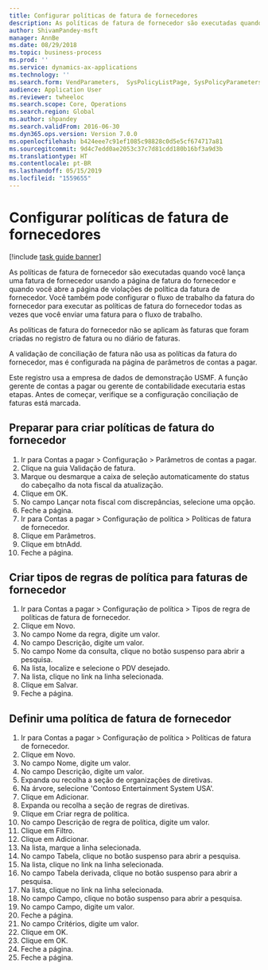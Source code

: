 ```yaml
---
title: Configurar políticas de fatura de fornecedores
description: As políticas de fatura de fornecedor são executadas quando você lança uma fatura de fornecedor usando a página de fatura do fornecedor e quando você abre a página de violações de política da fatura de fornecedor.
author: ShivamPandey-msft
manager: AnnBe
ms.date: 08/29/2018
ms.topic: business-process
ms.prod: ''
ms.service: dynamics-ax-applications
ms.technology: ''
ms.search.form: VendParameters,  SysPolicyListPage, SysPolicyParameters, SysPolicySourceDocumentRuleType, SysPolicy, SysPolicySourceDocumentRule, SysQueryForm, SysQueryTableLookUp, SysQueryPrefixLookUp, SysQueryFieldLookUp
audience: Application User
ms.reviewer: twheeloc
ms.search.scope: Core, Operations
ms.search.region: Global
ms.author: shpandey
ms.search.validFrom: 2016-06-30
ms.dyn365.ops.version: Version 7.0.0
ms.openlocfilehash: b424eee7c91ef1085c98828c0d5e5cf674717a81
ms.sourcegitcommit: 9d4c7edd0ae2053c37c7d81cdd180b16bf3a9d3b
ms.translationtype: HT
ms.contentlocale: pt-BR
ms.lasthandoff: 05/15/2019
ms.locfileid: "1559655"
---
```

# <a name="set-up-vendor-invoice-policies"></a>Configurar políticas de fatura de fornecedores

[!include [task guide banner](../../includes/task-guide-banner.md)]

As políticas de fatura de fornecedor são executadas quando você lança uma fatura de fornecedor usando a página de fatura do fornecedor e quando você abre a página de violações de política da fatura de fornecedor. Você também pode configurar o fluxo de trabalho da fatura do fornecedor para executar as políticas de fatura do fornecedor todas as vezes que você enviar uma fatura para o fluxo de trabalho. 

As políticas de fatura do fornecedor não se aplicam às faturas que foram criadas no registro de fatura ou no diário de faturas. 

A validação de conciliação de fatura não usa as políticas da fatura do fornecedor, mas é configurada na página de parâmetros de contas a pagar.

Este registro usa a empresa de dados de demonstração USMF. A função gerente de contas a pagar ou gerente de contabilidade executaria estas etapas. Antes de começar, verifique se a configuração conciliação de faturas está marcada.


## <a name="prepare-to-create-vendor-invoice-policies"></a>Preparar para criar políticas de fatura do fornecedor
1. Ir para Contas a pagar > Configuração > Parâmetros de contas a pagar.
2. Clique na guia Validação de fatura.
3. Marque ou desmarque a caixa de seleção automaticamente do status do cabeçalho da nota fiscal da atualização.
4. Clique em OK.
5. No campo Lançar nota fiscal com discrepâncias, selecione uma opção.
6. Feche a página.
7. Ir para Contas a pagar > Configuração de política > Políticas de fatura de fornecedor.
8. Clique em Parâmetros.
9. Clique em btnAdd.
10. Feche a página.

## <a name="create-policy-rule-types-for-vendor-invoices"></a>Criar tipos de regras de política para faturas de fornecedor
1. Ir para Contas a pagar > Configuração de política > Tipos de regra de políticas de fatura de fornecedor.
2. Clique em Novo.
3. No campo Nome da regra, digite um valor.
4. No campo Descrição, digite um valor.
5. No campo Nome da consulta, clique no botão suspenso para abrir a pesquisa.
6. Na lista, localize e selecione o PDV desejado.
7. Na lista, clique no link na linha selecionada.
8. Clique em Salvar.
9. Feche a página.

## <a name="define-a-vendor-invoice-policy"></a>Definir uma política de fatura de fornecedor
1. Ir para Contas a pagar > Configuração de política > Políticas de fatura de fornecedor.
2. Clique em Novo.
3. No campo Nome, digite um valor.
4. No campo Descrição, digite um valor.
5. Expanda ou recolha a seção de organizações de diretivas.
6. Na árvore, selecione 'Contoso Entertainment System USA'.
7. Clique em Adicionar.
8. Expanda ou recolha a seção de regras de diretivas.
9. Clique em Criar regra de política.
10. No campo Descrição de regra de política, digite um valor.
11. Clique em Filtro.
12. Clique em Adicionar.
13. Na lista, marque a linha selecionada.
14. No campo Tabela, clique no botão suspenso para abrir a pesquisa.
15. Na lista, clique no link na linha selecionada.
16. No campo Tabela derivada, clique no botão suspenso para abrir a pesquisa.
17. Na lista, clique no link na linha selecionada.
18. No campo Campo, clique no botão suspenso para abrir a pesquisa.
19. No campo Campo, digite um valor.
20. Feche a página.
21. No campo Critérios, digite um valor.
22. Clique em OK.
23. Clique em OK.
24. Feche a página.
25. Feche a página.

